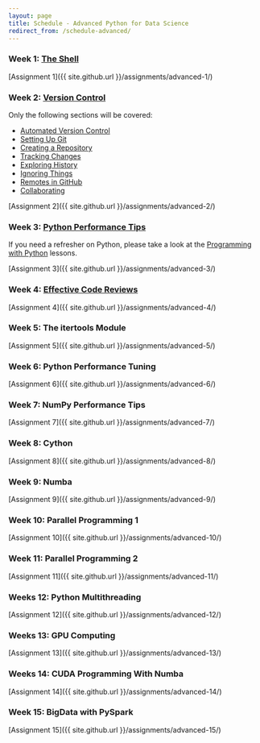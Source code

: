 ```yaml
---
layout: page
title: Schedule - Advanced Python for Data Science
redirect_from: /schedule-advanced/
---
```


### Week 1: [The Shell](https://swcarpentry.github.io/shell-novice)

[Assignment 1]({{ site.github.url }}/assignments/advanced-1/)

### Week 2: [Version Control](https://swcarpentry.github.io/git-novice)

Only the following sections will be covered:
	
* [Automated Version Control](https://swcarpentry.github.io/git-novice/01-basics/)
* [Setting Up Git](https://swcarpentry.github.io/git-novice/02-setup/)
* [Creating a Repository](https://swcarpentry.github.io/git-novice/03-create/)
* [Tracking Changes](https://swcarpentry.github.io/git-novice/04-changes/)
* [Exploring History](https://swcarpentry.github.io/git-novice/05-history/)
* [Ignoring Things](https://swcarpentry.github.io/git-novice/06-ignore/)
* [Remotes in GitHub](https://swcarpentry.github.io/git-novice/07-github/)
* [Collaborating](https://swcarpentry.github.io/git-novice/08-collab/)

[Assignment 2]({{ site.github.url }}/assignments/advanced-2/)

### Week 3: [Python Performance Tips](https://nyu-cds.github.io/python-performance-tips)

If you need a refresher on Python, please take a look at the 
[Programming with Python](https://swcarpentry.github.io/python-novice-inflammation) lessons.

[Assignment 3]({{ site.github.url }}/assignments/advanced-3/)

### Week 4: [Effective Code Reviews](https://nyu-cds.github.io/effective-code-reviews)

[Assignment 4]({{ site.github.url }}/assignments/advanced-4/)

### Week 5: The itertools Module

[Assignment 5]({{ site.github.url }}/assignments/advanced-5/)

### Week 6: Python Performance Tuning

[Assignment 6]({{ site.github.url }}/assignments/advanced-6/)

### Week 7: NumPy Performance Tips

[Assignment 7]({{ site.github.url }}/assignments/advanced-7/)

### Week 8: Cython

[Assignment 8]({{ site.github.url }}/assignments/advanced-8/)

### Week 9: Numba

[Assignment 9]({{ site.github.url }}/assignments/advanced-9/)

### Week 10: Parallel Programming 1

[Assignment 10]({{ site.github.url }}/assignments/advanced-10/)

### Week 11: Parallel Programming 2

[Assignment 11]({{ site.github.url }}/assignments/advanced-11/)

### Weeks 12: Python Multithreading

[Assignment 12]({{ site.github.url }}/assignments/advanced-12/)

### Weeks 13: GPU Computing

[Assignment 13]({{ site.github.url }}/assignments/advanced-13/)

### Weeks 14: CUDA Programming With Numba

[Assignment 14]({{ site.github.url }}/assignments/advanced-14/)

### Week 15: BigData with PySpark

[Assignment 15]({{ site.github.url }}/assignments/advanced-15/)
